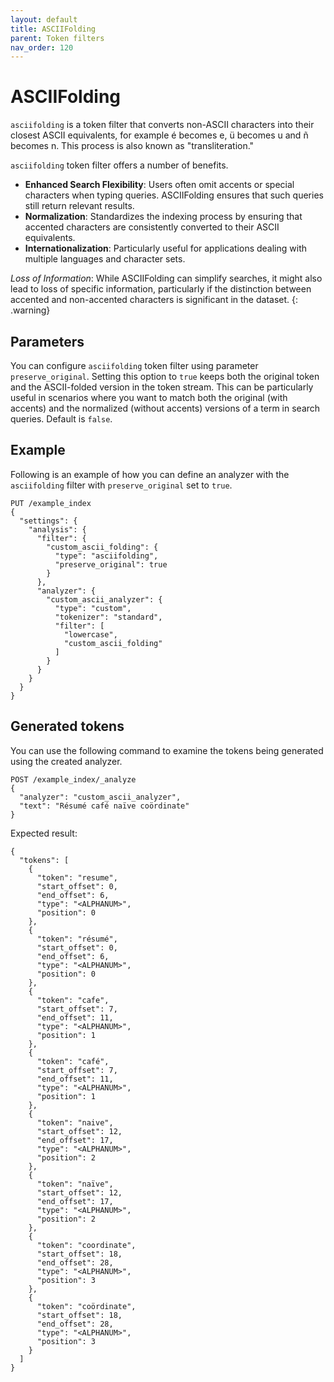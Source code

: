 ```yaml
---
layout: default
title: ASCIIFolding
parent: Token filters
nav_order: 120
---
```


# ASCIIFolding

`asciifolding` is a token filter that converts non-ASCII characters into their closest ASCII equivalents, for example é becomes e, ü becomes u and ñ becomes n. This process is also known as "transliteration."


`asciifolding` token filter offers a number of benefits.

  - __Enhanced Search Flexibility__: Users often omit accents or special characters when typing queries. ASCIIFolding ensures that such queries still return relevant results.
  - __Normalization__: Standardizes the indexing process by ensuring that accented characters are consistently converted to their ASCII equivalents.
  - __Internationalization__: Particularly useful for applications dealing with multiple languages and character sets.

*Loss of Information*: While ASCIIFolding can simplify searches, it might also lead to loss of specific information, particularly if the distinction between accented and non-accented characters is significant in the dataset.
{: .warning}

## Parameters

You can configure `asciifolding` token filter using parameter `preserve_original`. Setting this option to `true` keeps both the original token and the ASCII-folded version in the token stream. This can be particularly useful in scenarios where you want to match both the original (with accents) and the normalized (without accents) versions of a term in search queries. Default is `false`.

## Example

Following is an example of how you can define an analyzer with the `asciifolding` filter with `preserve_original` set to `true`.

```
PUT /example_index
{
  "settings": {
    "analysis": {
      "filter": {
        "custom_ascii_folding": {
          "type": "asciifolding",
          "preserve_original": true
        }
      },
      "analyzer": {
        "custom_ascii_analyzer": {
          "type": "custom",
          "tokenizer": "standard",
          "filter": [
            "lowercase",
            "custom_ascii_folding"
          ]
        }
      }
    }
  }
}

```

## Generated tokens

You can use the following command to examine the tokens being generated using the created analyzer.

```
POST /example_index/_analyze
{
  "analyzer": "custom_ascii_analyzer",
  "text": "Résumé café naïve coördinate"
}
```

Expected result:

```
{
  "tokens": [
    {
      "token": "resume",
      "start_offset": 0,
      "end_offset": 6,
      "type": "<ALPHANUM>",
      "position": 0
    },
    {
      "token": "résumé",
      "start_offset": 0,
      "end_offset": 6,
      "type": "<ALPHANUM>",
      "position": 0
    },
    {
      "token": "cafe",
      "start_offset": 7,
      "end_offset": 11,
      "type": "<ALPHANUM>",
      "position": 1
    },
    {
      "token": "café",
      "start_offset": 7,
      "end_offset": 11,
      "type": "<ALPHANUM>",
      "position": 1
    },
    {
      "token": "naive",
      "start_offset": 12,
      "end_offset": 17,
      "type": "<ALPHANUM>",
      "position": 2
    },
    {
      "token": "naïve",
      "start_offset": 12,
      "end_offset": 17,
      "type": "<ALPHANUM>",
      "position": 2
    },
    {
      "token": "coordinate",
      "start_offset": 18,
      "end_offset": 28,
      "type": "<ALPHANUM>",
      "position": 3
    },
    {
      "token": "coördinate",
      "start_offset": 18,
      "end_offset": 28,
      "type": "<ALPHANUM>",
      "position": 3
    }
  ]
}
```


